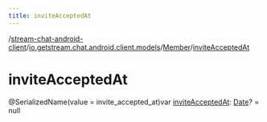 ```yaml
---
title: inviteAcceptedAt
---
```

/[stream-chat-android-client](../../index.md)/[io.getstream.chat.android.client.models](../index.md)/[Member](index.md)/[inviteAcceptedAt](inviteAcceptedAt.md)  
  
  
  
# inviteAcceptedAt  
@SerializedName(value = invite_accepted_at)var [inviteAcceptedAt](inviteAcceptedAt.md): [Date](https://developer.android.com/reference/kotlin/java/util/Date.html)? = null
